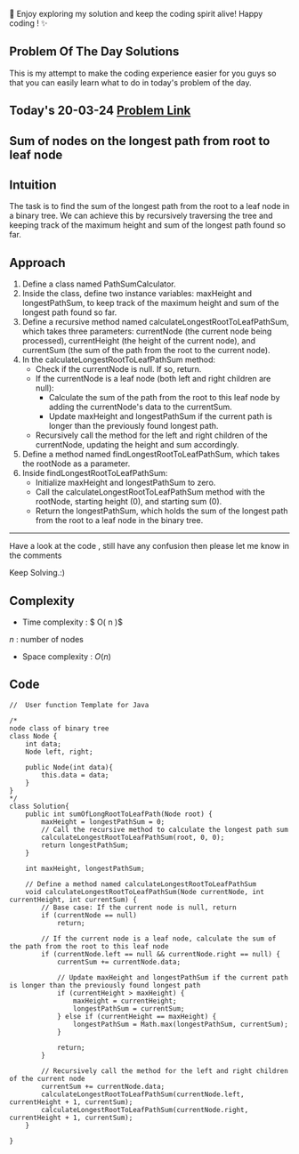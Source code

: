 🚀 Enjoy exploring my solution and keep the coding spirit alive! Happy coding ! ✨


## Problem Of The Day Solutions

This is my attempt to make the coding experience easier for you guys so that you can easily learn what to do in today's problem of the day.

## Today's 20-03-24 [Problem Link](https://www.geeksforgeeks.org/problems/sum-of-the-longest-bloodline-of-a-tree/1)
## Sum of nodes on the longest path from root to leaf node

## Intuition
The task is to find the sum of the longest path from the root to a leaf node in a binary tree. We can achieve this by recursively traversing the tree and keeping track of the maximum height and sum of the longest path found so far.

## Approach

1. Define a class named PathSumCalculator.
2. Inside the class, define two instance variables: maxHeight and longestPathSum, to keep track of the maximum height and sum of the longest path found so far.
3. Define a recursive method named calculateLongestRootToLeafPathSum, which takes three parameters: currentNode (the current node being processed), currentHeight (the height of the current node), and currentSum (the sum of the path from the root to the current node).
4. In the calculateLongestRootToLeafPathSum method:
   - Check if the currentNode is null. If so, return.
   - If the currentNode is a leaf node (both left and right children are null):
     - Calculate the sum of the path from the root to this leaf node by adding the currentNode's data to the currentSum.
     - Update maxHeight and longestPathSum if the current path is longer than the previously found longest path.
   - Recursively call the method for the left and right children of the currentNode, updating the height and sum accordingly.
5. Define a method named findLongestRootToLeafPathSum, which takes the rootNode as a parameter.
6. Inside findLongestRootToLeafPathSum:
   - Initialize maxHeight and longestPathSum to zero.
   - Call the calculateLongestRootToLeafPathSum method with the rootNode, starting height (0), and starting sum (0).
   - Return the longestPathSum, which holds the sum of the longest path from the root to a leaf node in the binary tree.

---
Have a look at the code , still have any confusion then please let me know in the comments

Keep Solving.:)

## Complexity
- Time complexity : $ O( n )$
<!-- Add your time complexity here, e.g. $$O())$$ -->
$n$ :  number of nodes 
- Space complexity : $O( n )$
<!-- Add your space complexity here, e.g. $$O(n)$$ -->

## Code

```
//  User function Template for Java

/*
node class of binary tree
class Node {
    int data;
    Node left, right;
    
    public Node(int data){
        this.data = data;
    }
}
*/
class Solution{
    public int sumOfLongRootToLeafPath(Node root) {
        maxHeight = longestPathSum = 0;
        // Call the recursive method to calculate the longest path sum 
        calculateLongestRootToLeafPathSum(root, 0, 0);
        return longestPathSum;
    }

    int maxHeight, longestPathSum;
    
    // Define a method named calculateLongestRootToLeafPathSum
    void calculateLongestRootToLeafPathSum(Node currentNode, int currentHeight, int currentSum) {
        // Base case: If the current node is null, return 
        if (currentNode == null)
            return;
        
        // If the current node is a leaf node, calculate the sum of the path from the root to this leaf node
        if (currentNode.left == null && currentNode.right == null) {
            currentSum += currentNode.data;
            
            // Update maxHeight and longestPathSum if the current path is longer than the previously found longest path
            if (currentHeight > maxHeight) {
                maxHeight = currentHeight;
                longestPathSum = currentSum;
            } else if (currentHeight == maxHeight) {
                longestPathSum = Math.max(longestPathSum, currentSum);
            }
                
            return;
        }
        
        // Recursively call the method for the left and right children of the current node 
        currentSum += currentNode.data;
        calculateLongestRootToLeafPathSum(currentNode.left, currentHeight + 1, currentSum);
        calculateLongestRootToLeafPathSum(currentNode.right, currentHeight + 1, currentSum);
    }
    
}
```